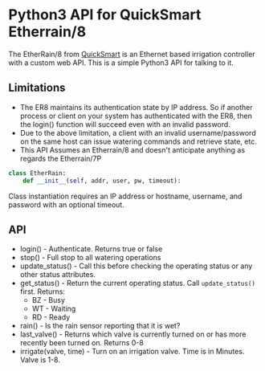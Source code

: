 # Python3 API for QuickSmart Etherrain/8

The EtherRain/8 from [QuickSmart](http://www.quicksmart.com/qs_etherrain.html) is an Ethernet based irrigation controller with a custom web API.  This is a simple Python3 API for talking to it.

## Limitations
* The ER8 maintains its authentication state by IP address.  So if another process or client on your system has authenticated with the ER8, then the login() function will succeed even with an invalid password.
* Due to the above limitation, a client with an invalid username/password on the same host can issue watering commands and retrieve state, etc.
* This API Assumes an Etherrain/8 and doesn't anticipate anything as regards the Etherrain/7P

```Python
class EtherRain:
    def __init__(self, addr, user, pw, timeout):
```

Class instantiation requires an IP address or hostname, username, and password with an optional timeout.

## API
* login() -  Authenticate.  Returns true or false
* stop() -  Full stop to all watering operations
* update_status() - Call this before checking the operating status or any other status attributes.
* get_status() - Return the current operating status. Call ```update_status()``` first.  Returns:
  * BZ - Busy
  * WT - Waiting
  * RD - Ready
* rain() - Is the rain sensor reporting that it is wet?
* last_valve() - Returns which valve is currently turned on or has more recently been turned on.  Returns 0-8
* irrigate(valve, time) - Turn on an irrigation valve. Time is in Minutes.  Valve is 1-8.

